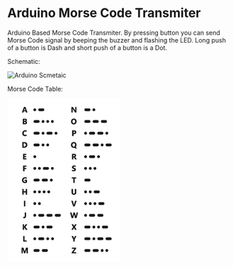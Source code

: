 # Arduino Morse Code Transmiter
 Arduino Based Morse Code Transmiter.
 By pressing button you can send Morse Code signal by beeping the buzzer and flashing the LED.  Long push of a button is Dash and short push of a button is a Dot.
 
Schematic:
 
 
![Arduino Scmetaic](images/Schematics.png)



Morse Code Table:


![Table](images/TableOfCodes.png)

 
